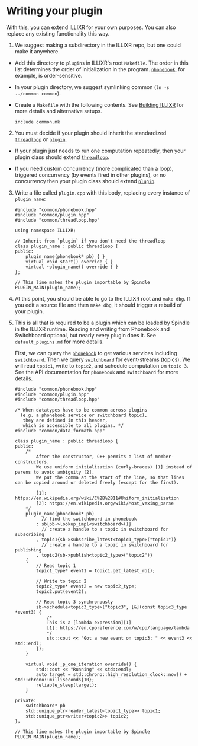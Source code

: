 # Writing your plugin

With this, you can extend ILLIXR for your own purposes. You can also replace any existing
functionality this way.

1.  We suggest making a subdirectory in the ILLIXR repo, but one could make it anywhere.

  - Add this directory to `plugins` in ILLIXR's root `Makefile`. The order in this list determines
   the order of initialization in the program. [`phonebook`][2], for example, is order-sensitive.

  - In your plugin directory, we suggest symlinking common (`ln -s ../common common`).

  - Create a `Makefile` with the following contents. See [Building ILLIXR][1] for more details and alternative setups.


        include common.mk

2.  You must decide if your plugin should inherit the standardized [`threadloop`][3] or
    [`plugin`][4].

  - If your plugin just needs to run one computation repeatedly, then your plugin class should
    extend [`threadloop`][3].

  - If you need custom concurrency (more complicated than a loop), triggered concurrency (by
    events fired in other plugins), or no concurrency then your plugin class should extend
    [`plugin`][4].

3.  Write a file called `plugin.cpp` with this body, replacing every instance of `plugin_name`:

        #include "common/phonebook.hpp"
        #include "common/plugin.hpp"
        #include "common/threadloop.hpp"

        using namespace ILLIXR;

        // Inherit from `plugin` if you don't need the threadloop
        class plugin_name : public threadloop {
        public:
            plugin_name(phonebook* pb) { }
            virtual void start() override { }
            virtual ~plugin_name() override { }
        };

        // This line makes the plugin importable by Spindle
        PLUGIN_MAIN(plugin_name);


4.  At this point, you should be able to go to the ILLIXR root and `make dbg`. If you edit a source
    file and then `make dbg`, it should trigger a rebuild of your plugin.

5.  This is all that is required to be a plugin which can be loaded by Spindle in the ILLIXR
    runtime. Reading and writing from Phonebook and Switchboard optional, but nearly every plugin
    does it. See `default_plugins.md` for more details.

    First, we can query the [`phonebook`][2] to get various services including [`switchboard`][5]. Then we
    query [`switchboard`][5] for event-streams (topics). We will read `topic1`, write to `topic2`, and
    schedule computation on `topic 3`. See the API documentation for `phonebook` and `switchboard`
    for more details.


        #include "common/phonebook.hpp"
        #include "common/plugin.hpp"
        #include "common/threadloop.hpp"

        /* When datatypes have to be common across plugins
          (e.g. a phonebook service or switchboard topic),
           they are defined in this header,
           which is accessible to all plugins. */
        #include "common/data_formath.hpp"

        class plugin_name : public threadloop {
        public:
            /*
                After the constructor, C++ permits a list of member-constructors.
                We use uniform initialization (curly-braces) [1] instead of parens to avoid ambiguity [2].
                We put the comma at the start of the line, so that lines can be copied around or deleted freely (except for the first).

                [1]: https://en.wikipedia.org/wiki/C%2B%2B11#Uniform_initialization
                [2]: https://en.wikipedia.org/wiki/Most_vexing_parse
            */
            plugin_name(phonebook* pb)
                  // find the switchboard in phonebook
                : sb{pb->lookup_impl<switchboard>()}
                  // create a handle to a topic in switchboard for subscribing
                , topic1{sb->subscribe_latest<topic1_type>("topic1")}
                  // create a handle to a topic in switchboard for publishing
                , topic2{sb->publish<topic2_type>("topic2")}
            {
                // Read topic 1
                topic1_type* event1 = topic1.get_latest_ro();

                // Write to topic 2
                topic2_type* event2 = new topic2_type;
                topic2.put(event2);

                // Read topic 3 synchronously
                sb->schedule<topic3_type>("topic3", [&](const topic3_type *event3) {
                    /*
                    This is a [lambda expression][1]
                    [1]: https://en.cppreference.com/w/cpp/language/lambda
                    */
                    std::cout << "Got a new event on topic3: " << event3 << std::endl;
                });
            }

            virtual void _p_one_iteration override() {
                std::cout << "Running" << std::endl;
                auto target = std::chrono::high_resolution_clock::now() +  std::chrono::milliseconds{10};
                reliable_sleep(target);
            }

        private:
            switchboard* pb
            std::unique_ptr<reader_latest<topic1_type>> topic1;
            std::unique_ptr<writer<topic2>> topic2;
        };

        // This line makes the plugin importable by Spindle
        PLUGIN_MAIN(plugin_name);


[1]: building_ILLIXR.md
[2]: https://illixr.github.io/ILLIXR/api/html/classILLIXR_1_1phonebook.html
[3]: https://illixr.github.io/ILLIXR/api/html/classILLIXR_1_1threadloop.html
[4]: https://illixr.github.io/ILLIXR/api/html/classILLIXR_1_1plugin.html
[5]: https://illixr.github.io/ILLIXR/api/html/classILLIXR_1_1switchboard.html
